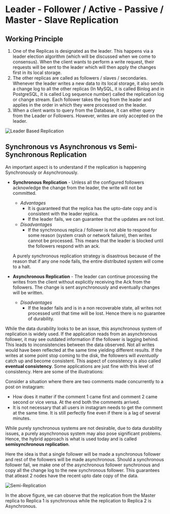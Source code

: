 # Leader - Follower / Active - Passive / Master - Slave Replication

## Working Principle
1. One of the Replicas is designated as the leader. This happens via a leader election algorithm (which will be discussed when we come to consensus).
   When the client wants to perform a write request, their requests will be sent to the leader which will then apply the changes first in its local storage.
2. The other replicas are called as followers / slaves / secondaries. Whenever the leader writes a new data to its local storage, it also sends a change log
   to all the other replicas (In MySQL, it is called Binlog and in PostgreSQL, it is called Log sequence number) called the replication log or change stream.
   Each follower takes the log from the leader and applies in the order in which they were processed on the leader.
3. When a client wants to query from the Database, it can either query from the Leader or Followers. However, writes are only accepted on the leader.

![Leader Based Replication](https://notes.shichao.io/dda/figure_5-1.png)

## Synchronous vs Asynchronous vs Semi-Synchronous Replication
An important aspect is to understand if the replication is happening Synchronously or Asynchronously. 

- **Synchronous Replication** - Unless all the configured followers acknowledge the change from the leader, the write will not be committed.
  - *Advantages*
    - It is guaranteed that the replica has the upto-date copy and is consistent with the leader replica.
    - If the leader fails, we can guarantee that the updates are not lost.
  - *Disadvantages*
    - If the synchronous replica / follower is not able to respond for some reason (system crash or network failure), then writes cannot be processed.
      This means that the leader is blocked until the followers respond with an ack.
      
  A purely synchronous replication strategy is disastrous because of the reason that if any one node fails, the entire distributed system will come to a halt.
  
- **Asynchronous Replication** - The leader can continue processing the writes from the client without explicitly receiving the Ack from the followers.
  The change is sent asynchronously and eventually changes will be written.
    - *Disadvantages*
      - If the leader fails and is in a non recoverable state, all writes not processed until that time will be lost. Hence there is no guarantee of durability.
        
While the data durability looks to be an issue, this asynchronous system of replication is widely used. If the application reads from an asynchronous follower, it
may see outdated information if the follower is lagging behind. This leads to inconsistencies between the data observed. Not all writes would have been reflected
at the same time yielding different results. If the writes at some point stop coming to the disk, the followers will *eventually* catch up and become consistent.
This aspect of consistency is also called **eventual consistency**. Some applications are just fine with this level of consistency. 
Here are some of the illustrations:

Consider a situation where there are two comments made concurrently to a post on instagram: 
- How does it matter if the comment 1 came first and comment 2 came second or vice versa. At the end both the comments arrived.
- It is not necessary that all users in instagram needs to get the comment at the same time. It is still perfectly fine even if there is a lag of several minutes.

While purely synchronous systems are not desirable, due to data durability issues, a purely asynchronous system may also pose significant problems.
Hence, the hybrid approach is what is used today and is called **semisynchronous replication**.

Here the idea is that a single follower will be made a synchronous follower and rest of the followers will be made asynchronous.
Should a synchronous follower fail, we make one of the asynchronous follower synchronous and copy all the change log to the new synchronous follower.
This guarantees that atleast 2 nodes have the recent upto date copy of the data.

![Semi-Replication](https://media.geeksforgeeks.org/wp-content/uploads/20240224115136/Semi-Synchronous-Replication.webp)

In the above figure, we can observe that the replication from the Master replica to Replica 1 is synchronous while the replication to Replica 2 is Asynchronous.
